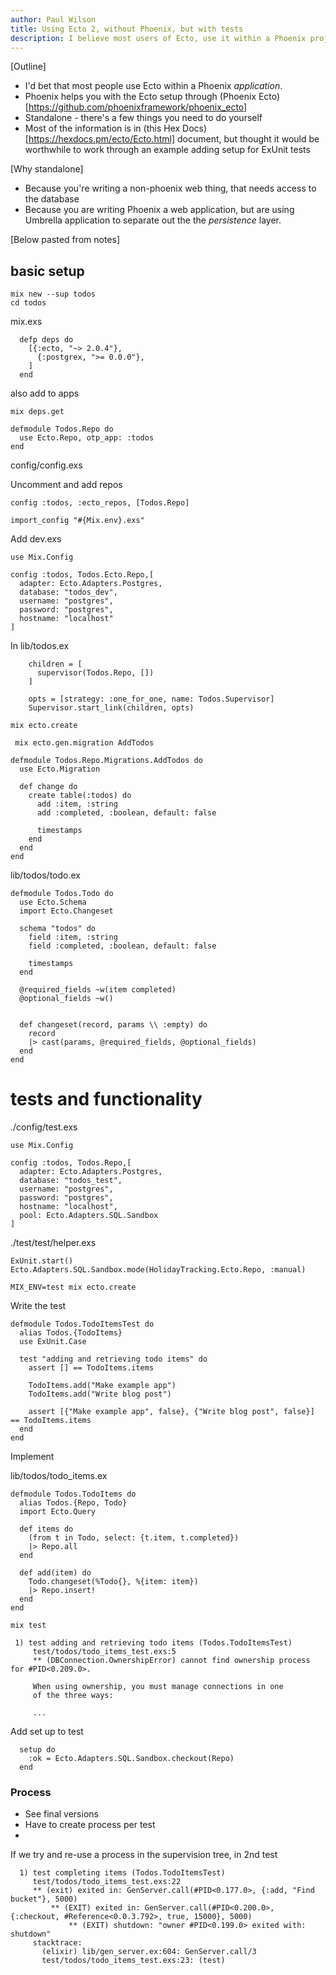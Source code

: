 ```yaml
---
author: Paul Wilson
title: Using Ecto 2, without Phoenix, but with tests
description: I believe most users of Ecto, use it within a Phoenix project. This is a step-by-step guide to using Ecto by itself, using an example project. Includes tests.
---
```



[Outline]

* I'd bet that most people use Ecto within a Phoenix _application_. 
* Phoenix helps you with the Ecto setup through (Phoenix Ecto)[https://github.com/phoenixframework/phoenix_ecto]
* Standalone - there's a few things you need to do yourself
* Most of the information is in (this Hex Docs)[https://hexdocs.pm/ecto/Ecto.html] document, but thought it would be worthwhile to work through an example adding setup for ExUnit tests

[Why standalone]

* Because you're writing a non-phoenix web thing, that needs access to the database
* Because you are writing Phoenix a web application, but are using Umbrella application to separate out the  the _persistence_ layer.


[Below pasted from notes]

## basic setup

```
mix new --sup todos
cd todos

```
mix.exs
```
  defp deps do
    [{:ecto, "~> 2.0.4"},
      {:postgrex, ">= 0.0.0"},
    ]
  end
```
also add to apps

`mix deps.get`

```
defmodule Todos.Repo do
  use Ecto.Repo, otp_app: :todos
end
```


config/config.exs

Uncomment and add repos 
```
config :todos, :ecto_repos, [Todos.Repo]

import_config "#{Mix.env}.exs"
```

Add dev.exs

```
use Mix.Config

config :todos, Todos.Ecto.Repo,[
  adapter: Ecto.Adapters.Postgres,
  database: "todos_dev",
  username: "postgres",
  password: "postgres",
  hostname: "localhost"
]
```


In lib/todos.ex

```
    children = [
      supervisor(Todos.Repo, [])
    ]

    opts = [strategy: :one_for_one, name: Todos.Supervisor]
    Supervisor.start_link(children, opts)

```
`mix ecto.create`

` mix ecto.gen.migration AddTodos`

```
defmodule Todos.Repo.Migrations.AddTodos do
  use Ecto.Migration

  def change do
    create table(:todos) do
      add :item, :string
      add :completed, :boolean, default: false

      timestamps
    end
  end
end
```

lib/todos/todo.ex
```
defmodule Todos.Todo do
  use Ecto.Schema
  import Ecto.Changeset

  schema "todos" do
    field :item, :string
    field :completed, :boolean, default: false

    timestamps
  end

  @required_fields ~w(item completed)
  @optional_fields ~w()


  def changeset(record, params \\ :empty) do
    record
    |> cast(params, @required_fields, @optional_fields)
  end
end
```

# tests and functionality

./config/test.exs

```
use Mix.Config

config :todos, Todos.Repo,[
  adapter: Ecto.Adapters.Postgres,
  database: "todos_test",
  username: "postgres",
  password: "postgres",
  hostname: "localhost",
  pool: Ecto.Adapters.SQL.Sandbox
]
```

./test/test/helper.exs

```
ExUnit.start()
Ecto.Adapters.SQL.Sandbox.mode(HolidayTracking.Ecto.Repo, :manual)
```

`MIX_ENV=test mix ecto.create`


Write the test
```
defmodule Todos.TodoItemsTest do
  alias Todos.{TodoItems}
  use ExUnit.Case

  test "adding and retrieving todo items" do
    assert [] == TodoItems.items

    TodoItems.add("Make example app")
    TodoItems.add("Write blog post")

    assert [{"Make example app", false}, {"Write blog post", false}] == TodoItems.items
  end
end
```

Implement

lib/todos/todo_items.ex

```
defmodule Todos.TodoItems do
  alias Todos.{Repo, Todo}
  import Ecto.Query

  def items do
    (from t in Todo, select: {t.item, t.completed})
    |> Repo.all
  end

  def add(item) do
    Todo.changeset(%Todo{}, %{item: item})
    |> Repo.insert!
  end
end
```

`mix test`

```
 1) test adding and retrieving todo items (Todos.TodoItemsTest)
     test/todos/todo_items_test.exs:5
     ** (DBConnection.OwnershipError) cannot find ownership process for #PID<0.209.0>.
     
     When using ownership, you must manage connections in one
     of the three ways:
     
     ... 
```
Add set up to test

```
  setup do
    :ok = Ecto.Adapters.SQL.Sandbox.checkout(Repo)
  end
```

### Process

* See final versions
* Have to create process per test
* 

If we try and re-use a process in the supervision tree, in 2nd test
```
  1) test completing items (Todos.TodoItemsTest)
     test/todos/todo_items_test.exs:22
     ** (exit) exited in: GenServer.call(#PID<0.177.0>, {:add, "Find bucket"}, 5000)
         ** (EXIT) exited in: GenServer.call(#PID<0.200.0>, {:checkout, #Reference<0.0.3.792>, true, 15000}, 5000)
             ** (EXIT) shutdown: "owner #PID<0.199.0> exited with: shutdown"
     stacktrace:
       (elixir) lib/gen_server.ex:604: GenServer.call/3
       test/todos/todo_items_test.exs:23: (test)


```

